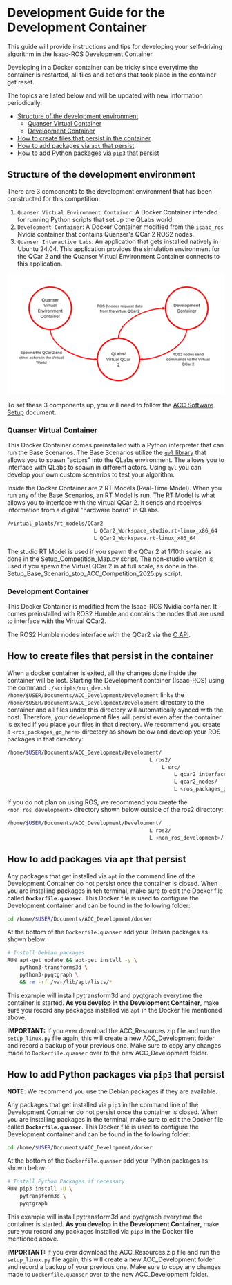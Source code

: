 # Development Guide for the Development Container <!-- omit in toc -->

This guide will provide instructions and tips for developing your self-driving algorithm in the Isaac-ROS Development Container.

Developing in a Docker container can be tricky since everytime the container is restarted, all files and actions that took place in the container get reset.

The topics are listed below and will be updated with new information periodically:

- [Structure of the development environment](#structure-of-the-development-environment)
  - [Quanser Virtual Container](#quanser-virtual-container)
  - [Development Container](#development-container)
- [How to create files that persist in the container](#how-to-create-files-that-persist-in-the-container)
- [How to add packages via `apt` that persist](#how-to-add-packages-via-apt-that-persist)
- [How to add Python packages via `pip3` that persist](#how-to-add-python-packages-via-pip3-that-persist)

## Structure of the development environment

There are 3 components to the development environment that has been constructed for this competition:

1. `Quanser Virtual Environment Container`: A Docker Container intended for running Python scripts that set up the QLabs world.
2. `Development Container`: A Docker Container modified from the `isaac_ros` Nvidia container that contains Quanser's QCar 2 ROS2 nodes.
3. `Quanser Interactive Labs`: An application that gets installed natively in Ubuntu 24.04. This application provides the simulation environment for the QCar 2 and the Quanser Virtual Environment Container connects to this application.

![QLabsDevelopmentVennDiagram](https://github.com/quanser/ACC-Competition-2025/blob/main/Software_Guides/Pictures/DevelopmentVennDiagram.png)

To set these 3 components up, you will need to follow the [ACC Software Setup](https://github.com/quanser/ACC-Competition-2025/blob/main/Software_Guides/ACC%20software%20Instructions%20.md) document.

### Quanser Virtual Container

This Docker Container comes preinstalled with a Python interpreter that can run the Base Scenarios. The Base Scenarios utilize the [`qvl` library](https://qlabs.quanserdocs.com/en/latest/Objects/index.html) that allows you to spawn "actors" into the QLabs environment. The  allows you to interface with QLabs to spawn in different actors. Using `qvl` you can develop your own custom scenarios to test your algorithm.

Inside the Docker Container are 2 RT Models (Real-Time Model). When you run any of the Base Scenarios, an RT Model is run. The RT Model is what allows you to interface with the virtual QCar 2. It sends and receives information from a digital "hardware board" in QLabs.

```bash
/virtual_plants/rt_models/QCar2
                            L QCar2_Workspace_studio.rt-linux_x86_64
                            L QCar2_Workspace.rt-linux_x86_64
```

The studio RT Model is used if you spawn the QCar 2 at 1/10th scale, as done in the Setup_Competition_Map.py script. The non-studio version is used if you spawn the Virtual QCar 2 in at full scale, as done in the Setup_Base_Scenario_stop_ACC_Competition_2025.py script.

### Development Container

This Docker Container is modified from the Isaac-ROS Nvidia container. It comes preinstalled with ROS2 Humble and contains the nodes that are used to interface with the Virtual QCar2.

The ROS2 Humble nodes interface with the QCar2 via the [C API](https://docs.quanser.com/quarc/documentation/hardware_functions_alphabetical_list_c.html).

## How to create files that persist in the container

When a docker container is exited, all the changes done inside the container will be lost. Starting the Development container (Isaac-ROS) using the command `./scripts/run_dev.sh  /home/$USER/Documents/ACC_Development/Development` links the `/home/$USER/Documents/ACC_Development/Development` directory to the container and all files under this directory will automatically synced with the host. Therefore, your development files will persist even after the container is exited if you place your files in that directory. We recommend you create a `<ros_packages_go_here>` directory as shown below and develop your ROS packages in that directory:

```bash
/home/$USER/Documents/ACC_Development/Development/
                                              L ros2/
                                                  L src/
                                                      L qcar2_interfaces/
                                                      L qcar2_nodes/
                                                      L <ros_packages_go_here>/
```

If you do not plan on using ROS, we recommend you create the `<non_ros_development>` directory shown below outside of the ros2 directory:

```bash
/home/$USER/Documents/ACC_Development/Development/
                                              L ros2/
                                              L <non_ros_development>/
```

## How to add packages via `apt` that persist

Any packages that get installed via `apt` in the command line of the Development Container do not persist once the container is closed. When you are installing packages in teh terminal, make sure to edit the Docker file called **`Dockerfile.quanser`**. This Docker file is used to configure the Development container and can be found in the following folder:

```bash
cd /home/$USER/Documents/ACC_Development/docker
```

At the bottom of the `Dockerfile.quanser` add your Debian packages as shown below:

```bash
# Install Debian packages
RUN apt-get update && apt-get install -y \
    python3-transforms3d \
    python3-pyqtgraph \
    && rm -rf /var/lib/apt/lists/*
```

This example will install pytransform3d and pyqtgraph everytime the container is started. **As you develop in the Development Container**, make sure you record any packages installed via `apt` in the Docker file mentioned above.

**IMPORTANT:** If you ever download the ACC_Resources.zip file and run the `setup_linux.py` file again, this will create a new ACC_Development folder and record a backup of your previous one. Make sure to copy any changes made to `Dockerfile.quanser` over to the new ACC_Development folder.

## How to add Python packages via `pip3` that persist

**NOTE**: We recommend you use the Debian packages if they are available.

Any packages that get installed via `pip3` in the command line of the Development Container do not persist once the container is closed. When you are installing packages in the terminal, make sure to edit the Docker file called **`Dockerfile.quanser`**. This Docker file is used to configure the Development container and can be found in the following folder:

```bash
cd /home/$USER/Documents/ACC_Development/docker
```

At the bottom of the `Dockerfile.quanser` add your Python packages as shown below:

```bash
# Install Python Packages if necessary
RUN pip3 install -U \
    pytransform3d \
    pyqtgraph
```

This example will install pytransform3d and pyqtgraph everytime the container is started. **As you develop in the Development Container**, make sure you record any packages installed via `pip3` in the Docker file mentioned above.

**IMPORTANT:** If you ever download the ACC_Resources.zip file and run the `setup_linux.py` file again, this will create a new ACC_Development folder and record a backup of your previous one. Make sure to copy any changes made to `Dockerfile.quanser` over to the new ACC_Development folder.
